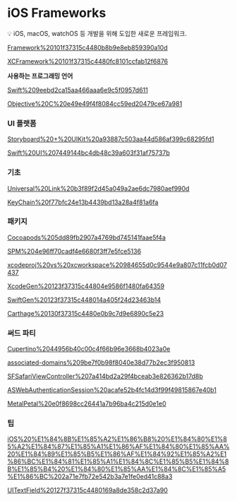 # iOS Frameworks

<aside>
💡 iOS, macOS, watchOS 등 개발을 위해 도입한 새로운 프레임워크.

</aside>

[Framework%20101f37315c4480b8b9e8eb859390a10d](Framework%20101f37315c4480b8b9e8eb859390a10d)

[XCFramework%20101f37315c4480fc8101ccfab12f6876](XCFramework%20101f37315c4480fc8101ccfab12f6876)

**사용하는 프로그래밍 언어**

[Swift%209eebd2ca15aa466aaa6e9c5f0957d611](Swift%209eebd2ca15aa466aaa6e9c5f0957d611)

[Objective%20C%20e49e49f4f8084cc59ed20479ce67a981](Objective%20C%20e49e49f4f8084cc59ed20479ce67a981)

### UI 플랫폼

[Storyboard%20+%20UIKit%20a93887c503aa44d586af399c68295fd1](Storyboard%20+%20UIKit%20a93887c503aa44d586af399c68295fd1)

[Swift%20UI%207449144bc4db48c39a603f31af75737b](Swift%20UI%207449144bc4db48c39a603f31af75737b)

### 기초

[Universal%20Link%20b3f89f2d45a049a2ae6dc7980aef990d](Universal%20Link%20b3f89f2d45a049a2ae6dc7980aef990d)

[KeyChain%20f77bfc24e13b4439bd13a28a4f81a6fa](KeyChain%20f77bfc24e13b4439bd13a28a4f81a6fa)

### 패키지

[Cocoapods%205dd89fb2907a4769bd745141faae5f4a](Cocoapods%205dd89fb2907a4769bd745141faae5f4a)

[SPM%204e96ff70cadf4e6680f3ff7e5fce5136](SPM%204e96ff70cadf4e6680f3ff7e5fce5136)

[xcodeproj%20vs%20xcworkspace%20984655d0c9544e9a807c11fcb0d07437](xcodeproj%20vs%20xcworkspace%20984655d0c9544e9a807c11fcb0d07437)

[XcodeGen%20123f37315c44804e9586f1480fa64359](XcodeGen%20123f37315c44804e9586f1480fa64359)

[SwiftGen%20123f37315c448014a405f24d23463b14](SwiftGen%20123f37315c448014a405f24d23463b14)

[Carthage%20130f37315c4480e0b9c7d9e6890c5e23](Carthage%20130f37315c4480e0b9c7d9e6890c5e23)

### 써드 파티

[Cupertino%2044956b40c00c4f66b96e3668b4023a0e](Cupertino%2044956b40c00c4f66b96e3668b4023a0e)

[associated-domains%209be7f0b98f8040e38d77b2ec3f950813](associated-domains%209be7f0b98f8040e38d77b2ec3f950813)

[SFSafariViewController%207a414bd2a29f4bceab3e826362b17d8b](SFSafariViewController%207a414bd2a29f4bceab3e826362b17d8b)

[ASWebAuthenticationSession%20acafe52b4fc14d3f99f49815867e40b1](ASWebAuthenticationSession%20acafe52b4fc14d3f99f49815867e40b1)

[MetalPetal%20e0f8698cc26441a7b96ba4c215d0e1e0](MetalPetal%20e0f8698cc26441a7b96ba4c215d0e1e0)

### 팁

[iOS%20%E1%84%8B%E1%85%A2%E1%86%B8%20%E1%84%80%E1%85%A2%E1%84%87%E1%85%A1%E1%86%AF%E1%84%80%E1%85%AA%20%E1%84%89%E1%85%B5%E1%86%AF%E1%84%92%E1%85%A2%E1%86%BC%E1%84%81%E1%85%A1%E1%84%8C%E1%85%B5%E1%84%8B%E1%85%B4%20%E1%84%80%E1%85%AA%E1%84%8C%E1%85%A5%E1%86%BC%202a71e7fb72e542b3a7e1fe0ed41c88a3](iOS%20%E1%84%8B%E1%85%A2%E1%86%B8%20%E1%84%80%E1%85%A2%E1%84%87%E1%85%A1%E1%86%AF%E1%84%80%E1%85%AA%20%E1%84%89%E1%85%B5%E1%86%AF%E1%84%92%E1%85%A2%E1%86%BC%E1%84%81%E1%85%A1%E1%84%8C%E1%85%B5%E1%84%8B%E1%85%B4%20%E1%84%80%E1%85%AA%E1%84%8C%E1%85%A5%E1%86%BC%202a71e7fb72e542b3a7e1fe0ed41c88a3)

[UITextField%20127f37315c4480169a8de358c2d37a90](UITextField%20127f37315c4480169a8de358c2d37a90)